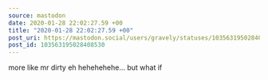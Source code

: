 ```yaml
---
source: mastodon
date: 2020-01-28 22:02:27.59 +00
title: "2020-01-28 22:02:27.59 +00"
post_uri: https://mastodon.social/users/gravely/statuses/103563195028408530
post_id: 103563195028408530
---
```

more like mr dirty eh hehehehehe… but what if


